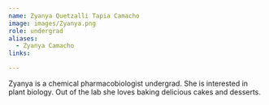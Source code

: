 ```yaml
---
name: Zyanya Quetzalli Tapia Camacho 
image: images/Zyanya.png
role: undergrad
aliases:
  - Zyanya Camacho
links:

---
```


Zyanya is a chemical pharmacobiologist undergrad. She is interested in plant biology. Out of the lab she loves baking delicious cakes and desserts.
